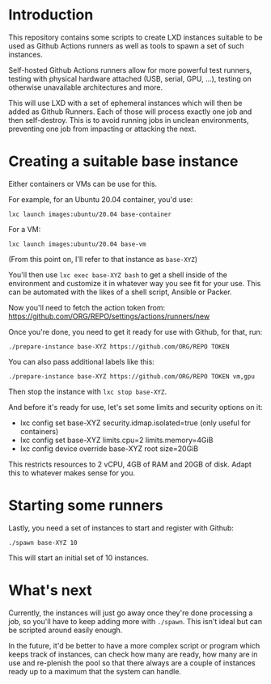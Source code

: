 # Introduction
This repository contains some scripts to create LXD instances suitable
to be used as Github Actions runners as well as tools to spawn a set of
such instances.

Self-hosted Github Actions runners allow for more powerful test runners,
testing with physical hardware attached (USB, serial, GPU, ...), testing
on otherwise unavailable architectures and more.

This will use LXD with a set of ephemeral instances which will then be
added as Github Runners. Each of those will process exactly one job and
then self-destroy. This is to avoid running jobs in unclean
environments, preventing one job from impacting or attacking the next.

# Creating a suitable base instance
Either containers or VMs can be use for this.

For example, for an Ubuntu 20.04 container, you'd use:
```
lxc launch images:ubuntu/20.04 base-container
```

For a VM:
```
lxc launch images:ubuntu/20.04 base-vm
```

(From this point on, I'll refer to that instance as `base-XYZ`)

You'll then use `lxc exec base-XYZ bash` to get a shell inside of the
environment and customize it in whatever way you see fit for your use.
This can be automated with the likes of a shell script, Ansible or Packer.

Now you'll need to fetch the action token from:
https://github.com/ORG/REPO/settings/actions/runners/new

Once you're done, you need to get it ready for use with Github, for that, run:

```
./prepare-instance base-XYZ https://github.com/ORG/REPO TOKEN
```

You can also pass additional labels like this:

```
./prepare-instance base-XYZ https://github.com/ORG/REPO TOKEN vm,gpu
```

Then stop the instance with `lxc stop base-XYZ`.

And before it's ready for use, let's set some limits and security options on it:
 - lxc config set base-XYZ security.idmap.isolated=true (only useful for containers)
 - lxc config set base-XYZ limits.cpu=2 limits.memory=4GiB
 - lxc config device override base-XYZ root size=20GiB

This restricts resources to 2 vCPU, 4GB of RAM and 20GB of disk. Adapt this to whatever makes sense for you.

# Starting some runners
Lastly, you need a set of instances to start and register with Github:

```
./spawn base-XYZ 10
```

This will start an initial set of 10 instances.

# What's next
Currently, the instances will just go away once they're done processing a job, so you'll have to keep adding more with `./spawn`.
This isn't ideal but can be scripted around easily enough.

In the future, it'd be better to have a more complex script or program
which keeps track of instances, can check how many are ready, how many
are in use and re-plenish the pool so that there always are a couple of
instances ready up to a maximum that the system can handle.
